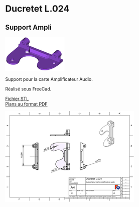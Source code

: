 # Ducretet L.024

## Support Ampli

<img src="SupportAmpli.png" alt="Support Ampli" style="zoom:30%;" />

Support pour la carte Amplificateur Audio.

Réalisé sous FreeCad.

[Fichier STL](SupportAmpli-Base.stl)   
[Plans au format PDF](SupportAmpli.pdf)

<img src="SupportAmpli.svg" alt="Plans Support Ampli" style="zoom:40%;" />

